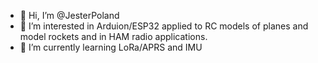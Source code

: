- 👋 Hi, I’m @JesterPoland
- 👀 I’m interested in Arduion/ESP32 applied to RC models of planes and model rockets and in  HAM radio applications.
- 🌱 I’m currently learning LoRa/APRS and IMU

<!---
JesterPoland/JesterPoland is a ✨ special ✨ repository because its `README.md` (this file) appears on your GitHub profile.
You can click the Preview link to take a look at your changes.
--->
